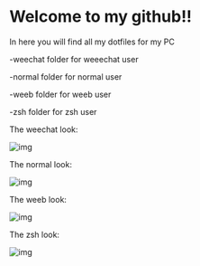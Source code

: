 # Welcome to my github!!

In here you will find all my dotfiles for my PC

-weechat folder for weeechat user

-normal folder for normal user

-weeb folder for weeb user

-zsh folder for zsh user

The weechat look:

![img](https://i.imgur.com/nW8vrX5.png)

The normal look:

![img](https://i.imgur.com/dzmpIWl.png)

The weeb look:

![img](https://i.imgur.com/QmAJjbR.png)

The zsh look:

![img](http://imgur.com/m5bScI6)
